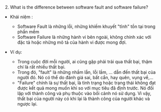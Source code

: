 2. What is the difference between software fault and software failure? 
	
* Khái niệm :
    * Software Fault là những lỗi, những khiếm khuyết "tĩnh" tồn tại trong phần mềm
	* Software Failure là những hành vi bên ngoài, không chính xác với đặc tả hoặc những mô tả của hành vi được mong đợi.
	
* Ví dụ: 
	* Trong cuộc đời mỗi người, ai cũng gặp phải trải qua thất bại, thậm chí là rất nhiều thất bại. 
	* Trong đó, "fault" là những nhầm lẫn, lỗi lầm, ... dẫn đến thất bại của người đó. Nó có thể do đánh giá sai, bất cẩn, hay quên, vụng về,... 
	* "Failure" chính là sự thất bại, là tình trạng hoặc trạng thái không đạt được kết quả mong muốn khi so với mục tiêu đã định trước. Nó đối lập với thành công và phụ thuộc vào bối cảnh nó sử dụng. Vì vậy, thất bại của người này có khi lại là thành công của người khác và ngược lại.
